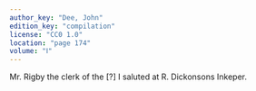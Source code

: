 ```yaml
---
author_key: "Dee, John"
edition_key: "compilation"
license: "CC0 1.0"
location: "page 174"
volume: "Ⅰ"
---
```

Mr. Rigby the clerk of the [?] I saluted at R. Dickonsons Inkeper.
